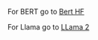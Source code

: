 For BERT go to [Bert HF](https://github.com/jchavezar/vertex-ai-samples/tree/main/vertex-custom-ml/pytorch/bert_from_huggingface)

For Llama go to [LLama 2](https://github.com/jchavezar/vertex-ai-samples/tree/main/vertex-custom-ml/pytorch/llama2)